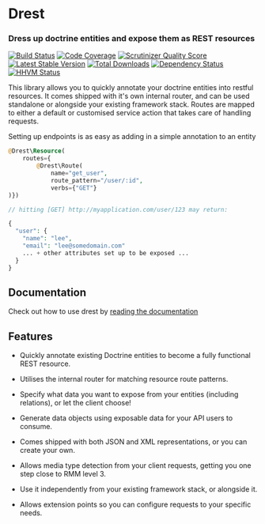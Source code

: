 Drest
=====

### Dress up doctrine entities and expose them as REST resources


[![Build Status](https://scrutinizer-ci.com/g/leedavis81/drest/badges/build.png?b=master)](https://scrutinizer-ci.com/g/leedavis81/drest/build-status/master)
[![Code Coverage](https://scrutinizer-ci.com/g/leedavis81/drest/badges/coverage.png?b=master)](https://scrutinizer-ci.com/g/leedavis81/drest/?branch=master)
[![Scrutinizer Quality Score](https://scrutinizer-ci.com/g/leedavis81/drest/badges/quality-score.png?s=54655af2afbd263417c9e80a4d6ee9664083b5c5)](https://scrutinizer-ci.com/g/leedavis81/drest/)
[![Latest Stable Version](https://poser.pugx.org/leedavis81/drest/v/stable.png)](https://packagist.org/packages/leedavis81/drest)
[![Total Downloads](https://poser.pugx.org/leedavis81/drest/downloads.png)](https://packagist.org/packages/leedavis81/drest)
[![Dependency Status](https://www.versioneye.com/user/projects/5194ec66296d610002000343/badge.png)](https://www.versioneye.com/user/projects/5194ec66296d610002000343)
[![HHVM Status](http://hhvm.h4cc.de/badge/leedavis81/drest.svg)](http://hhvm.h4cc.de/package/leedavis81/drest)

This library allows you to quickly annotate your doctrine entities into restful resources. It comes shipped with it's own internal router, and can be used standalone or alongside your existing framework stack. Routes are mapped to either a default or customised service action that takes care of handling requests.

Setting up endpoints is as easy as adding in a simple annotation to an entity

```php
@Drest\Resource(
    routes={
        @Drest\Route(
            name="get_user",
            route_pattern="/user/:id",
            verbs={"GET"}
)})

// hitting [GET] http://myapplication.com/user/123 may return:

{
  "user": {
    "name": "lee",
    "email": "lee@somedomain.com"
    ... + other attributes set up to be exposed ...
  }
}
```

## Documentation

Check out how to use drest by [reading the documentation](http://leedavis81.github.io/drest/)

## Features

- Quickly annotate existing Doctrine entities to become a fully functional REST resource.

- Utilises the internal router for matching resource route patterns.

- Specify what data you want to expose from your entities (including relations), or let the client choose!

- Generate data objects using exposable data for your API users to consume.

- Comes shipped with both JSON and XML representations, or you can create your own.

- Allows media type detection from your client requests, getting you one step close to RMM level 3.

- Use it independently from your existing framework stack, or alongside it.

- Allows extension points so you can configure requests to your specific needs.